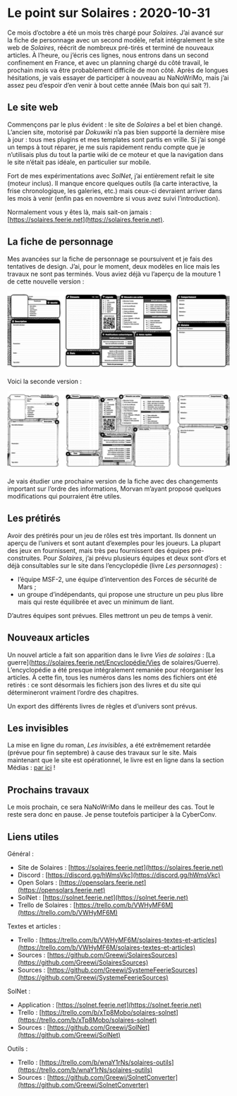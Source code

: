 # Le point sur Solaires : 2020-10-31

Ce mois d’octobre a été un mois très chargé pour *Solaires*. J’ai avancé sur la fiche de personnage avec un second modèle, refait intégralement le site web de *Solaires*, réécrit de nombreux pré-tirés et terminé de nouveaux articles. À l’heure, ou j’écris ces lignes, nous entrons dans un second confinement en France, et avec un planning chargé du côté travail, le prochain mois va être probablement difficile de mon côté. Après de longues hésitations, je vais essayer de participer à nouveau au NaNoWriMo, mais j’ai assez peu d’espoir d’en venir à bout cette année (Mais bon qui sait ?).

## Le site web

Commençons par le plus évident : le site de *Solaires* a bel et bien changé. L’ancien site, motorisé par *Dokuwiki* n’a pas bien supporté la dernière mise à jour : tous mes plugins et mes templates sont partis en vrille. Si j’ai songé un temps à tout réparer, je me suis rapidement rendu compte que je n’utilisais plus du tout la partie wiki de ce moteur et que la navigation dans le site n’était pas idéale, en particulier sur mobile.

Fort de mes expérimentations avec *SolNet*, j’ai entièrement refait le site (moteur inclus). Il manque encore quelques outils (la carte interactive, la frise chronologique, les galeries, etc.) mais ceux-ci devraient arriver dans les mois à venir (enfin pas en novembre si vous avez suivi l’introduction).

Normalement vous y êtes là, mais sait-on jamais : [https://solaires.feerie.net](https://solaires.feerie.net).

## La fiche de personnage

Mes avancées sur la fiche de personnage se poursuivent et je fais des tentatives de design. J’ai, pour le moment, deux modèles en lice mais les travaux ne sont pas terminés. Vous aviez déjà vu l’aperçu de la mouture 1 de cette nouvelle version :

![Fiche de personnage temporaire pour Solaires V6](illustrations/fiche_personnage_solaire_v16.1.png)

Voici la seconde version :

![Fiche de personnage temporaire pour Solaires V6](illustrations/fiche_personnage_solaire_v16.2.png)

Je vais étudier une prochaine version de la fiche avec des changements important sur l’ordre des informations, Morvan m’ayant proposé quelques modifications qui pourraient être utiles.

## Les prétirés

Avoir des prétirés pour un jeu de rôles est très important. Ils donnent un aperçu de l’univers et sont autant d’exemples pour les joueurs. La plupart des jeux en fournissent, mais très peu fournissent des équipes pré-construites. Pour *Solaires*, j’ai prévu plusieurs équipes et deux sont d’ors et déjà consultables sur le site dans l’encyclopédie (livre *Les personnages*) :
* l’équipe MSF-2, une équipe d’intervention des Forces de sécurité de Mars ;
* un groupe d’indépendants, qui propose une structure un peu plus libre mais qui reste équilibrée et avec un minimum de liant.

D’autres équipes sont prévues. Elles mettront un peu de temps à venir.

## Nouveaux articles

Un nouvel article a fait son apparition dans le livre *Vies de solaires* : [La guerre](https://solaires.feerie.net/Encyclopédie/Vies de solaires/Guerre). L’encyclopédie a été presque intégralement remaniée pour réorganiser les articles. À cette fin, tous les numéros dans les noms des fichiers ont été retirés : ce sont désormais les fichiers json des livres et du site qui détermineront vraiment l’ordre des chapitres.

Un export des différents livres de règles et d’univers sont prévus.

## Les invisibles

La mise en ligne du roman, *Les invisibles*, a été extrêmement retardée (prévue pour fin septembre) à cause des travaux sur le site. Mais maintenant que le site est opérationnel, le livre est en ligne dans la section Médias : [par ici](https://solaires.feerie.net/Médias/Récits) !

## Prochains travaux

Le mois prochain, ce sera NaNoWriMo dans le meilleur des cas. Tout le reste sera donc en pause. Je pense toutefois participer à la CyberConv.

## Liens utiles

Général :
* Site de Solaires : [https://solaires.feerie.net](https://solaires.feerie.net)
* Discord : [https://discord.gg/hWmsVkc](https://discord.gg/hWmsVkc)
* Open Solars : [https://opensolars.feerie.net](https://opensolars.feerie.net)
* SolNet : [https://solnet.feerie.net](https://solnet.feerie.net)
* Trello de Solaires : [https://trello.com/b/VWHyMF6M](https://trello.com/b/VWHyMF6M)

Textes et articles :
* Trello : [https://trello.com/b/VWHyMF6M/solaires-textes-et-articles](https://trello.com/b/VWHyMF6M/solaires-textes-et-articles)
* Sources : [https://github.com/Greewi/SolairesSources](https://github.com/Greewi/SolairesSources)
* Sources : [https://github.com/Greewi/SystemeFeerieSources](https://github.com/Greewi/SystemeFeerieSources)

SolNet :
* Application : [https://solnet.feerie.net](https://solnet.feerie.net)
* Trello : [https://trello.com/b/xTp8Mobo/solaires-solnet](https://trello.com/b/xTp8Mobo/solaires-solnet)
* Sources : [https://github.com/Greewi/SolNet](https://github.com/Greewi/SolNet)

Outils :
* Trello : [https://trello.com/b/wnaY1rNs/solaires-outils](https://trello.com/b/wnaY1rNs/solaires-outils)
* Sources : [https://github.com/Greewi/SolnetConverter](https://github.com/Greewi/SolnetConverter)